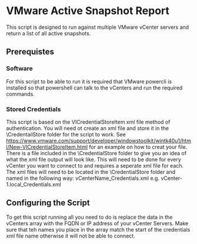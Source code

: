 # VMware Active Snapshot Report
This script is designed to run against multiple VMware vCenter servers and return a list of all active snapshots.

## Prerequistes

### Software
For this script to be able to run it is required that VMware powercli is installed so that powershell can talk to the vCenters and run the required commands.

### Stored Credentials
This script is based on the VICredentialStoreItem xml file method of authentication. You will need ot create an xml file and store it in the \CredentailStore folder for the script to work. See https://www.vmware.com/support/developer/windowstoolkit/wintk40u1/html/New-VICredentialStoreItem.html for an example on how to creat your file. There is a file included in the \CredentialStore folder to give you an idea of what the xml file output will look like. This will need to be done for every vCenter you want to connect to and requires a seperate xml file for each.
The xml files will need to be located in the \CredentialStore folder and named in the following way: vCenterName_Credentials.xml e.g. vCenter-1.local_Credentials.xml

## Configuring the Script
To get this script running all you need to do is replace the data in the vCenters array with the FQDN or IP address of your vCenter Servers. Make sure that teh names you place in the array match the start of the credentials xml file name otherwise it will not be able to connect.
